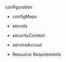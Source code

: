 configuration

- configMaps

- secrets

- securityContext 

- serviceAccout

- Resource Requirements




